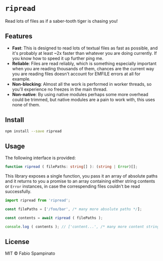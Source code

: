 # `ripread`

Read lots of files as if a saber-tooth tiger is chasing you!

## Features

- **Fast**: This is designed to read lots of textual files as fast as possible, and it's probably at least ~2x faster than whatever you are doing currently. If you know how to speed it up further ping me.
- **Reliable**: Files are read reliably, which is something especially important when you are reading thousands of them, chances are the current way you are reading files doesn't account for EMFILE errors at all for example.
- **Non-blocking**: Almost all the work is performed in worker threads, so you'll experience no freezes in the main thread.
- **Non-native**: By using native modules perhaps some more overhead could be trimmed, but native modules are a pain to work with, this uses none of them.

## Install

```sh
npm install --save ripread
```

## Usage

The following interface is provided:

```ts
function ripread ( filePaths: string[] ): (string | Error)[];
```

This library exposes a single function, you pass it an array of absolute paths and it returns to you a promise to an array containing either string contents or `Error` instances, in case the correspending files couldn't be read successfully.

```ts
import ripread from 'ripread';

const filePaths = ['/foo/bar', /* many more absolute paths */];

const contents = await ripread ( filePaths );

console.log ( contents ); // ['content...', /* many more content strings */]
```

## License

MIT © Fabio Spampinato
